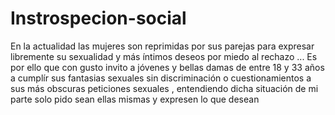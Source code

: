 # Instrospecion-social
En la actualidad las mujeres son reprimidas por sus parejas para expresar libremente su sexualidad y más íntimos deseos por miedo al rechazo ...
Es por ello que con gusto invito a jóvenes y bellas damas de entre 18 y 33 años a cumplír sus fantasias sexuales sin discriminación o cuestionamientos a sus más obscuras peticiones sexuales , entendiendo dicha situación de mi parte solo pido sean ellas mismas y expresen lo que desean 
